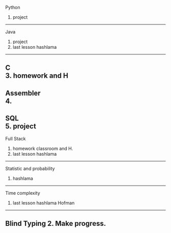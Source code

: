 Python
1. project
----
Java 
1. project
2. last lesson hashlama
---
C  
3. homework and H
---
Assembler  
4. 
---
SQL  
5. project
---
Full Stack  
1. homework classroom and H.
2. last lesson hashlama
---
Statistic and probability
1. hashlama
---
Time complexity
1. last lesson hashlama Hofman
----
Blind Typing
2. Make progress.
----
